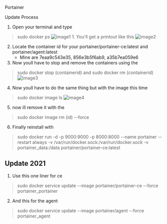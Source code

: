 Portainer

Update Process
1. Open your terminal and type
> 	sudo docker ps
![image1](https://user-images.githubusercontent.com/12887622/134815868-6332975d-ffc1-47d3-a1c8-d2e654219b90.JPG)
	1. You'll get a printout like this
![image2](https://user-images.githubusercontent.com/12887622/134815864-870af084-9bcc-447a-831d-e49499391ef3.JPG)
2. Locate the container id for your portainer/portainer-ce:latest and portainer/agent:latest
	- Mine are 7eaa9c543e35, 856e3b5f6ab9, a35b7ea059e6
3. Now youll have to stop and remove the containers using the
> 	sudo docker stop (containerid)
 and
> sudo docker rm (containerid)
![image3](https://user-images.githubusercontent.com/12887622/134815865-be8e8fff-2e60-4a20-badb-43be4326dd70.JPG)
4. Now youll have to do the same thing but with the image this time
> 	sudo docker image ls
![image4](https://user-images.githubusercontent.com/12887622/134815866-dd9d523d-2147-4713-b26f-0ba7a4dfa110.JPG)
5. now ill remove it with the 
> sudo docker image rm (id) --force
6. Finally reinstall with 
> 	sudo docker run -d -p 9000:9000 -p 8000:8000 --name portainer --restart always -v /var/run/docker.sock:/var/run/docker.sock -v portainer_data:/data portainer/portainer-ce:latest


Update 2021
------------
1. Use this one liner for ce
>	sudo docker service update --image portainer/portainer-ce --force portainer_portainer 
2. And this for the agent
>	sudo docker service update --image portainer/agent --force portainer_agent 
